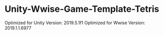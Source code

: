 # Unity-Wwise-Game-Template-Tetris

Optimized for Unity Version:
2019.5.1f1
Optimized for Wwise Version:
2019.1.1.6977
